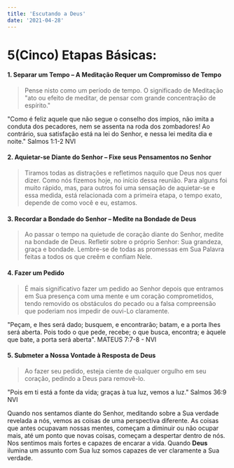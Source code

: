 ```yaml
---
title: 'Escutando a Deus'
date: '2021-04-28'
---
```


# 5(Cinco) Etapas Básicas:

#### 1. Separar um Tempo – A Meditação Requer um Compromisso de Tempo 
>Pense nisto como um período de tempo. O significado de Meditação "ato ou efeito de meditar, de pensar com grande concentração de espírito."

"Como é feliz aquele que não segue o conselho dos ímpios, não imita a conduta dos pecadores, nem se assenta na roda dos zombadores! Ao contrário, sua satisfação está na lei do Senhor, e nessa lei medita dia e noite." Salmos 1:1-2 NVI

#### 2. Aquietar-se Diante do Senhor – Fixe seus Pensamentos no Senhor
>Tiramos todas as distrações e refletimos naquilo que Deus nos quer dizer. Como nós fizemos hoje, no início dessa reunião. Para alguns foi muito rápido, mas, para outros foi uma sensação de aquietar-se e essa medida, está relacionada com a primeira etapa, o tempo exato, depende de como você e eu, estamos.

#### 3. Recordar a Bondade do Senhor – Medite na Bondade de Deus
>Ao passar o tempo na quietude de coração diante do Senhor, medite na bondade de Deus.
Refletir sobre o próprio Senhor: Sua grandeza, graça e bondade. Lembre-se de todas as promessas em Sua Palavra feitas a todos os que creêm e confiam Nele.

#### 4. Fazer um Pedido
>É mais significativo fazer um pedido ao Senhor depois que entramos em Sua presença com uma mente e um coração comprometidos, tendo removido os obstáculos do pecado ou a falsa compreensão que poderiam nos impedir de ouvi-Lo claramente.

"Peçam, e lhes será dado; busquem, e encontrarão; batam, e a porta lhes será aberta. Pois todo o que pede, recebe; o que busca, encontra; e àquele que bate, a porta será aberta". MATEUS 7:7-8 - NVI

#### 5. Submeter a Nossa Vontade à Resposta de Deus
>Ao fazer seu pedido, esteja ciente de qualquer orgulho em seu coração, pedindo a Deus para removê-lo.

"Pois em ti está a fonte da vida; graças à tua luz, vemos a luz." Salmos 36:9 NVI

Quando nos sentamos diante do Senhor, meditando sobre a Sua verdade revelada a nós, vemos as coisas de uma perspectiva diferente.
As coisas que antes ocupavam nossas mentes, começam a diminuir ou não ocupar mais, até um ponto que novas coisas, começam a despertar dentro de nós.
Nos sentimos mais fortes e capazes de encarar a vida. Quando **Deus** ilumina um assunto com Sua luz somos capazes de ver claramente a Sua verdade.